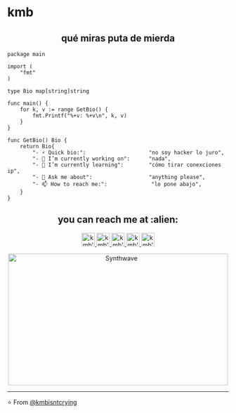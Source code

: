 # kmb

<h2 align="center">qué miras puta de mierda</h2>

```golang
package main

import (
	"fmt"
)

type Bio map[string]string

func main() {
	for k, v := range GetBio() {
		fmt.Printf("%+v: %+v\n", k, v)
	}
}

func GetBio() Bio {
	return Bio{
		"- ⚡ Quick bio:":                    "no soy hacker lo juro",
		"- 🔭 I’m currently working on":      "nada",
		"- 🌱 I’m currently learning":        "cómo tirar conexciones ip",
		"- 💬 Ask me about":                  "anything please",
		"- 📫 How to reach me:":              "lo pone abajo",
	}
}
```

<h2 align="center">you can reach me at :alien:</h2>

<p align="center">
  <a href="https://dev.to/kmb">
    <img src="https://d2fltix0v2e0sb.cloudfront.net/dev-badge.svg" alt="kmb's DEV Profile" height="30" width="30">
  </a>

  <a href="https://t.me/fumeta">
    <img src="https://www.vectorlogo.zone/logos/telegram/telegram-icon.svg" alt="kmb's telegram profile" height="30" width="30">
  </a>

  <a href="https://instagram.com/w7yj">
    <img src="https://www.vectorlogo.zone/logos/instagram/instagram-icon.svg" alt="kmb's telegram profile" height="30" width="30">
  </a>

  <a href="https://twitter.com/kmbisfuckingyou">
    <img src="https://www.vectorlogo.zone/logos/twitter/twitter-official.svg" alt="kmb's twitter profile" height="30" width="30">
  </a>


  <a href="https://discord.gg/xQmVAqe89m">
    <img src="https://www.vectorlogo.zone/logos/discordapp/discordapp-icon.svg" alt="kmb's discord profile" height="30" width="30">
  </a>



<p align="center"><img src="https://thumbs.gfycat.com/GoodnaturedFondGaur-size_restricted.gif" alt="Synthwave" height="300" width="500"></p>


---

⭐️ From [@kmbisntcrying](https://github.com/kmbisntcrying)
